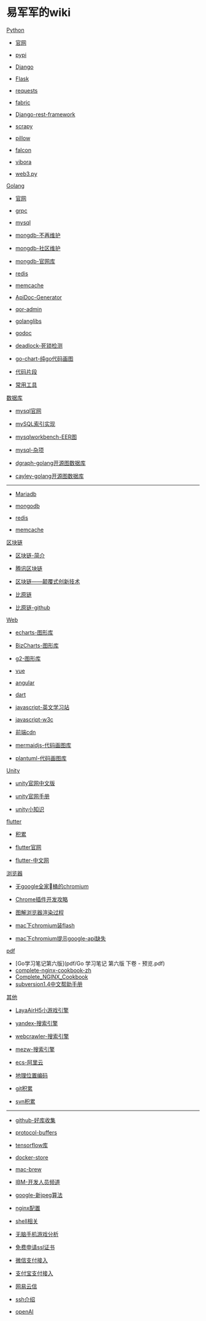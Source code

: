 # 易军军的wiki

[Python]()

* [官网](https://www.python.org/)

* [pypi](https://pypi.org/)

* [Django](https://www.djangoproject.com/)
  
* [Flask](http://flask.pocoo.org/)

* [requests](http://docs.python-requests.org/en/master/)

* [fabric](http://www.fabfile.org/)

* [Django-rest-framework](http://www.django-rest-framework.org/)

* [scrapy](https://scrapy.org/)

* [pillow](https://python-pillow.org)

* [falcon](https://falconframework.org/)

* [vibora](https://vibora.io/)

* [web3.py](https://github.com/pipermerriam/web3.py)

[Golang]()

* [官网](https://golang.google.cn/)

* [grpc](https://grpc.io/)

* [mysql](https://github.com/go-sql-driver/mysql)

* [mongdb-不再维护](https://github.com/go-mgo/mgo)

* [mongdb-社区维护](https://github.com/globalsign/mgo)

* [mongdb-官网库](https://github.com/mongodb/mongo-go-driver)

* [redis](https://github.com/go-redis/redis)

* [memcache](https://github.com/bradfitz/gomemcache)

* [ApiDoc-Generator](https://github.com/betacraft/yaag)

* [qor-admin](https://github.com/qor/admin)

* [golanglibs](https://golanglibs.com/)

* [godoc](https://godoc.org/)

* [deadlock-死锁检测](https://github.com/sasha-s/go-deadlock)

* [go-chart-纯go代码画图](https://github.com/wcharczuk/go-chart)

* [代码片段](golang/code_snippet.md)

* [常用工具](golang/tool.md)

[数据库]()

* [mysql官网](https://www.mysql.com/)

* [mySQL索引实现](http://blog.codinglabs.org/articles/theory-of-mysql-index.html)

* [mysqlworkbench-EER图](mysql/workbench-err.md)

* [mysql-杂项](mysql/util.md)

* [dgraph-golang开源图数据库](https://dgraph.io/)

* [cayley-golang开源图数据库](https://cayley.io/)

----

* [Mariadb](https://mariadb.org/)

* [mongodb](https://www.mongodb.com/)

* [redis](https://redis.io/)

* [memcache](https://www.memcached.org/)

[区块链]()

* [区块链-简介](blockchain/intro.md)

* [腾讯区块链](https://trustsql.qq.com/)

* [区块链——颠覆式创新技术](https://yq.aliyun.com/articles/60141)

* [比原链](http://bytom.io/)

* [比原链-github](https://github.com/Bytom/bytom)


[Web]()

* [echarts-图形库](http://echarts.baidu.com/)

* [BizCharts-图形库](https://github.com/alibaba/BizCharts)

* [g2-图形库](https://antv.alipay.com/zh-cn/g2/3.x/tutorial)

* [vue](https://cn.vuejs.org/)

* [angular](https://angular.io/)

* [dart](https://www.dartlang.org/)

* [javascript-英文学习站](https://www.javascript.com/)

* [javascript-w3c](http://www.w3school.com.cn/js/)

* [前端cdn](https://www.bootcdn.cn/)

* [mermaidjs-代码画图库](https://mermaidjs.github.io/)

* [plantuml-代码画图库](http://plantuml.com/)

[Unity]()

* [unity官网中文版](https://unity3d.com/cn)

* [unity官网手册](https://docs.unity3d.com/Manual/)

* [unity小知识](unity/util.md)

[flutter]()

* [积累](flutter/util.md)

* [flutter官网](https://flutter.io/)

* [flutter-中文网](https://flutterchina.club/)

[浏览器]()

* [无google全家桶的chromium](https://github.com/Eloston/ungoogled-chromium)

* [Chrome插件开发攻略](http://chromecj.com/dev/2018-07/1482.html)

* [图解浏览器渲染过程](https://github.com/abcrun/abcrun.github.com/issues/17)

* [mac下chromium装flash](browser/mac-chromium-flash.md)

* [mac下chromium提示google-api缺失](browser/mac-chromium-google-api.md)

[pdf]()

* [Go学习笔记第六版](pdf/Go 学习笔记 第六版 下卷 - 预览.pdf)
* [complete-nginx-cookbook-zh](pdf/complete-nginx-cookbook-zh.pdf)
* [Complete_NGINX_Cookbook](pdf/Complete_NGINX_Cookbook.pdf)
* [subversion1.4中文帮助手册](pdf/subversion1.4中文帮助手册.pdf)

[其他]()

* [LayaAirH5小游戏引擎](https://www.layabox.com/)

* [yandex-搜索引擎](https://yandex.com/)

* [webcrawler-搜索引擎](http://www.webcrawler.com/)

* [mezw-搜索引擎](https://so.mezw.com/)

* [ecs-阿里云](other/ecs.md)

* [地理位置编码](other/geocode.md)

* [git积累](other/git.md)

* [svn积累](other/svn.md)

----

* [github-好库收集](https://www.gitlogs.com/)

* [protocol-buffers](https://developers.google.cn/protocol-buffers/)

* [tensorflow库](https://tensorflow.google.cn/)

* [docker-store](https://store.docker.com/)

* [mac-brew](https://brew.sh/)

* [IBM-开发人员频道](https://www.ibm.com/developerworks/cn/)

* [google-新jpeg算法](https://github.com/google/guetzli)

* [nginx配置](other/nginx.md)

* [shell相关](other/shell.md)

* [无脑手机游戏分析](other/game_parse.md)

* [免费申请ssl证书](https://freessl.org/)

* [微信支付接入](https://pay.weixin.qq.com/)

* [支付宝支付接入](https://open.alipay.com/)

* [网易云信](https://netease.im/)

* [ssh介绍](https://www.cnblogs.com/dzblog/p/6930147.html)

* [openAI](https://www.openai.com/)
